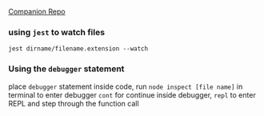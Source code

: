 [Companion Repo](/varDataAlgorithms/AlgoCasts/)

### using `jest` to watch files

`jest dirname/filename.extension --watch`

### Using the `debugger` statement

place `debugger` statement inside code, run `node inspect [file name]` in terminal to enter debugger
`cont` for continue inside debugger, `repl` to enter REPL and step through the function call
